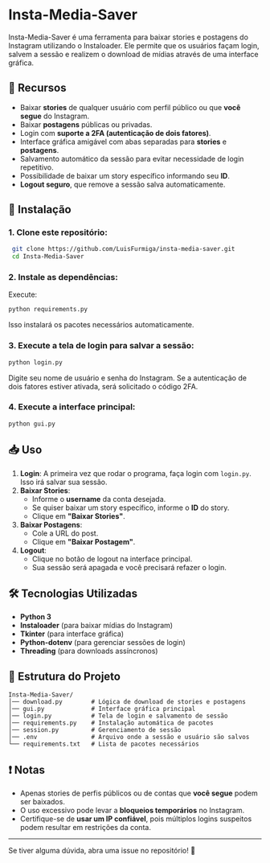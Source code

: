 # Insta-Media-Saver

Insta-Media-Saver é uma ferramenta para baixar stories e postagens do Instagram utilizando o Instaloader. Ele permite que os usuários façam login, salvem a sessão e realizem o download de mídias através de uma interface gráfica.

## 📌 Recursos
- Baixar **stories** de qualquer usuário com perfil público ou que **você segue** do Instagram.
- Baixar **postagens** públicas ou privadas.
- Login com **suporte a 2FA (autenticação de dois fatores)**.
- Interface gráfica amigável com abas separadas para **stories** e **postagens**.
- Salvamento automático da sessão para evitar necessidade de login repetitivo.
- Possibilidade de baixar um story específico informando seu **ID**.
- **Logout seguro**, que remove a sessão salva automaticamente.

## 🚀 Instalação

### 1. Clone este repositório:
```sh
 git clone https://github.com/LuisFurmiga/insta-media-saver.git
 cd Insta-Media-Saver
```

### 2. Instale as dependências:
Execute:
```sh
python requirements.py
```
Isso instalará os pacotes necessários automaticamente.

### 3. Execute a tela de login para salvar a sessão:
```sh
python login.py
```
Digite seu nome de usuário e senha do Instagram. Se a autenticação de dois fatores estiver ativada, será solicitado o código 2FA.

### 4. Execute a interface principal:
```sh
python gui.py
```

## 📥 Uso

1. **Login**: A primeira vez que rodar o programa, faça login com `login.py`. Isso irá salvar sua sessão.
2. **Baixar Stories**:
   - Informe o **username** da conta desejada.
   - Se quiser baixar um story específico, informe o **ID** do story.
   - Clique em **"Baixar Stories"**.
3. **Baixar Postagens**:
   - Cole a URL do post.
   - Clique em **"Baixar Postagem"**.
4. **Logout**:
   - Clique no botão de logout na interface principal.
   - Sua sessão será apagada e você precisará refazer o login.

## 🛠 Tecnologias Utilizadas
- **Python 3**
- **Instaloader** (para baixar mídias do Instagram)
- **Tkinter** (para interface gráfica)
- **Python-dotenv** (para gerenciar sessões de login)
- **Threading** (para downloads assíncronos)

## 📄 Estrutura do Projeto
```
Insta-Media-Saver/
│── download.py        # Lógica de download de stories e postagens
│── gui.py             # Interface gráfica principal
│── login.py           # Tela de login e salvamento de sessão
│── requirements.py    # Instalação automática de pacotes
│── session.py         # Gerenciamento de sessão
│── .env               # Arquivo onde a sessão e usuário são salvos
└── requirements.txt   # Lista de pacotes necessários
```

## ❗ Notas
- Apenas stories de perfis públicos ou de contas que **você segue** podem ser baixados.
- O uso excessivo pode levar a **bloqueios temporários** no Instagram.
- Certifique-se de **usar um IP confiável**, pois múltiplos logins suspeitos podem resultar em restrições da conta.

---
Se tiver alguma dúvida, abra uma issue no repositório! 💪
